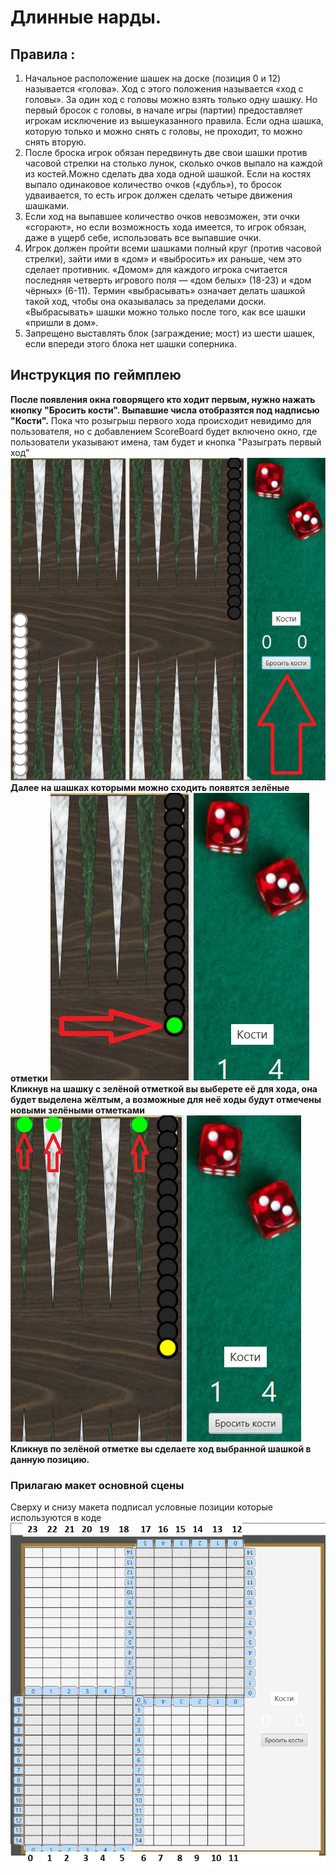 # Длинные нарды.
## Правила :  
1) Начальное расположение шашек на доске (позиция 0 и 12) называется «голова». Ход с этого положения называется «ход с головы». За один ход с головы можно взять только одну шашку. Но первый бросок с головы, в начале игры (партии) предоставляет игрокам исключение из вышеуказанного правила. Если одна шашка, которую только и можно снять с головы, не проходит, то можно снять вторую.
2) После броска игрок обязан передвинуть две свои шашки против часовой стрелки на столько лунок, сколько очков выпало на каждой из костей.Можно сделать два хода одной шашкой. Если на костях выпало одинаковое количество очков («дубль»), то бросок удваивается, то есть игрок должен сделать четыре движения шашками.
3) Если ход на выпавшее количество очков невозможен, эти очки «сгорают», но если возможность хода имеется, то игрок обязан, даже в ущерб себе, использовать все выпавшие очки.
4) Игрок должен пройти всеми шашками полный круг (против часовой стрелки), зайти ими в «дом» и «выбросить» их раньше, чем это сделает противник. «Домом» для каждого игрока считается последняя четверть игрового поля — «дом белых» (18-23) и «дом чёрных» (6-11). Термин «выбрасывать» означает делать шашкой такой ход, чтобы она оказывалась за пределами доски. «Выбрасывать» шашки можно только после того, как все шашки «пришли в дом».
5) Запрещено выставлять блок (заграждение; мост) из шести шашек, если впереди этого блока нет шашки соперника.
## Инструкция по геймплею
**После появления окна говорящего кто ходит первым, нужно нажать кнопку "Бросить кости". Выпавшие числа отобразятся под надписью "Кости".**
Пока что розыгрыш первого хода происходит невидимо для пользователя, но с добавлением ScoreBoard будет включено окно, где пользователи указывают имена, там будет и кнопка "Разыграть первый ход" 
![img1.png](img1.png)
**Далее на шашках которыми можно сходить появятся зелёные отметки**
![img2](img_2.png)  
**Кликнув на шашку с зелёной отметкой вы выберете её для хода, она будет выделена жёлтым, а возможные для неё ходы будут отмечены новыми зелёными отметками**  
![](img_3.png)  
**Кликнув по зелёной отметке вы сделаете ход выбранной шашкой в данную позицию.**

### Прилагаю макет основной сцены
Сверху и снизу макета подписал условные позиции которые используются в коде
![img.png](img.png)
